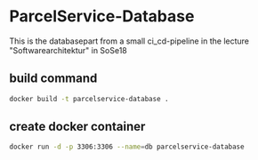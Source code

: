 # ParcelService-Database
This is the databasepart from a small ci_cd-pipeline in the lecture "Softwarearchitektur" in SoSe18

## build command
```sh
docker build -t parcelservice-database .
```

## create docker container
```sh
docker run -d -p 3306:3306 --name=db parcelservice-database
```
